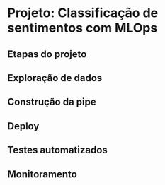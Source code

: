 # Projeto: Classificação de sentimentos com MLOps

## Etapas do projeto

## Exploração de dados

## Construção da pipe

## Deploy

## Testes automatizados

## Monitoramento
